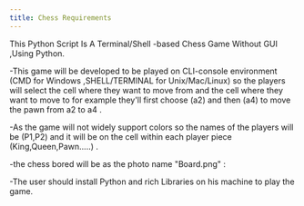 ```yaml
---
title: Chess Requirements
---
```


This Python Script Is A Terminal/Shell -based Chess Game Without GUI
,Using Python.

-This game will be developed to be played on CLI-console environment
(CMD for Windows ,SHELL/TERMINAL for Unix/Mac/Linux) so the players will
select the cell where they want to move from and the cell where they
want to move to for example they'll first choose (a2) and then (a4) to
move the pawn from a2 to a4 .

-As the game will not widely support colors so the names of the players
will be (P1,P2) and it will be on the cell within each player piece
(King,Queen,Pawn.....) .

-the chess bored will be as the photo name "Board.png" :


-The user should install Python and rich Libraries on his machine to play the game.
